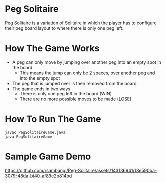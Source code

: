 # Peg Solitaire

Peg Solitaire is a variation of Solitaire in which the player has to configure their peg board layout to where there is only one peg left.

# How The Game Works

* A peg can only move by jumping over another peg into an empty spot in the board
  * This means the jump can only be 2 spaces, over another peg and into the empty spot
* The peg that is jumped over is then removed from the board
* The game ends in two ways
  * There is only one peg left in the board (WIN)
  * There are no more possible moves to be made (LOSE)

# How To Run The Game
```
javac PegSolitaireGame.java
java PegSolitaireGame
```

# Sample Game Demo




https://github.com/rsambangi/Peg-Solitaire/assets/143136941/18e590ba-3079-48da-bf40-af89c2b814bd

